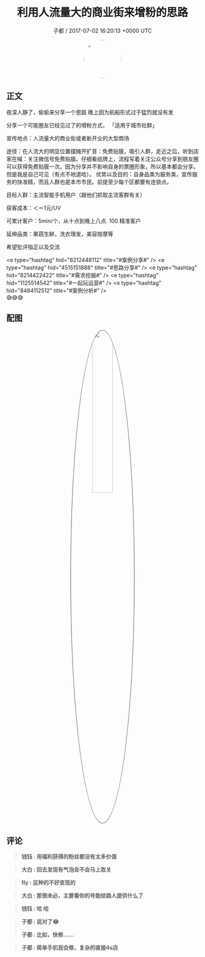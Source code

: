 <h1 align="center">利用人流量大的商业街来增粉的思路</h1>
<p align="center">
    <a>子都 / 2017-07-02 16:20:13 &#43;0000 UTC</a>
</p>

<div align="center">
    <img src="https://images.zsxq.com/FlXU-bHVr-RdnI3LaxjEfLkJYFJ5?e=1590940799&amp;token=kIxbL07-8jAj8w1n4s9zv64FuZZNEATmlU_Vm6zD:-RDbI39zx24ctSuNKd_iOA423J0=" width="100" height="100" style="border:1px solid;border-radius:50%; color:#ffffff"/>
</div>

## 正文

<div>
夜深人静了，偷偷来分享一个思路
晚上因为航船形式过于猛烈就没有发

分享一个可能圈友已经见过了的增粉方式，
「适用于城市社群」


宣传地点：人流量大的商业街或者新开业的大型商场

途径：在人流大的明显位置摆摊开扩音：免费贴膜，吸引人群，走近之后，听到店家在喊：关注微信号免费贴膜。仔细看纸牌上，流程写着关注公众号分享到朋友圈可以获得免费贴膜一次。因为分享并不影响自身的票圈形象，所以基本都会分享。但是我是自己可见（有点不地道哈）。
优势以及目的：自身品类为服务类，宣传服务的快准精，而且人群也是本市市民。前提至少每个区都要有连锁点。

目标人群：主流智能手机用户（跟他们抓取主流客群有关）

获客成本：＜＝1元/UV

可累计客户：5min/个，从十点到晚上八点. 100 精准客户

延伸品类：果蔬生鲜，洗衣理发，美容按摩等

希望批评指正以及交流

&lt;e type=&#34;hashtag&#34; hid=&#34;8212448112&#34; title=&#34;#案例分享#&#34; /&gt;  &lt;e type=&#34;hashtag&#34; hid=&#34;4515151888&#34; title=&#34;#思路分享#&#34; /&gt;  &lt;e type=&#34;hashtag&#34; hid=&#34;8214422422&#34; title=&#34;#需求挖掘#&#34; /&gt;  &lt;e type=&#34;hashtag&#34; hid=&#34;1125514542&#34; title=&#34;#一起玩运营#&#34; /&gt;  &lt;e type=&#34;hashtag&#34; hid=&#34;8484112512&#34; title=&#34;#案例分析#&#34; /&gt;  
😅😅😅
</div>

## 配图
<div class="image" align="center">

<img src="https://images.zsxq.com/Fjf4oAcbHrI3vNFW84azwNd8jj5G?imageMogr2/auto-orient/thumbnail/800x/format/jpg/blur/1x0/quality/75&amp;e=1590940799&amp;token=kIxbL07-8jAj8w1n4s9zv64FuZZNEATmlU_Vm6zD:vG9TtLUXQhcR6wAbmle5sqQl0IA=" width="33%" height="33%" style="border:1px solid;border-radius:50%; color:#3c3f41"/>

</div>

## 评论

<div align="left">
<div>

<blockquote >
<span> <strong>钱钰 : 用福利获得的粉丝都没有太多价值 </strong></span>
</blockquote>

<blockquote >
<span> <strong>大白 : 回去发现有气泡会不会马上取关 </strong></span>
</blockquote>

<blockquote >
<span> <strong>fly : 这种的不好变现的 </strong></span>
</blockquote>

<blockquote >
<span> <strong>大白 : 那倒未必，主要看你的号能给路人提供什么了 </strong></span>
</blockquote>

<blockquote >
<span> <strong>钱钰 : 哈 哈 </strong></span>
</blockquote>

<blockquote >
<span> <strong>子都 : 说对了😂 </strong></span>
</blockquote>

<blockquote >
<span> <strong>子都 : 比如，快修…… </strong></span>
</blockquote>

<blockquote >
<span> <strong>子都 : 简单手机我会修，复杂的直接4s店 </strong></span>
</blockquote>

</div>
</div>